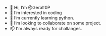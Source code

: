 - 👋 Hi, I’m @Geralt0P
- 👀 I’m interested in coding
- 🌱 I’m currently learning python.
- 💞️ I’m looking to collaborate on some project.
- 📫 I'm always ready for challanges.

<!---
Geralt0P/Geralt0P is a ✨ special ✨ repository because its `README.md` (this file) appears on your GitHub profile.
You can click the Preview link to take a look at your changes.
--->
